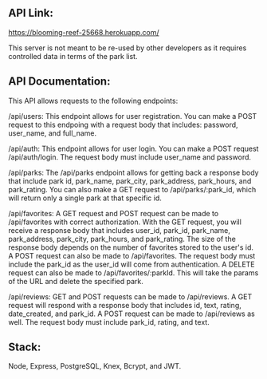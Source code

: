 ## API Link: 

https://blooming-reef-25668.herokuapp.com/

This server is not meant to be re-used by other developers as it requires controlled data in terms of the park list.

## API Documentation: 

This API allows requests to the following endpoints:

/api/users: This endpoint allows for user registration. You can make a POST request to this endpoing with a request body that includes: password, user_name, and full_name. 

/api/auth: This endpoint allows for user login. You can make a POST request /api/auth/login. The request body must include user_name and password. 

/api/parks: The /api/parks endpoint allows for getting back a response body that include park id, park_name, park_city, park_address, park_hours, and park_rating. You can also make a GET request to /api/parks/:park_id, which will return only a single park at that specific id. 

/api/favorites: A GET request and POST request can be made to /api/favorites with correct authorization. With the GET request, you will receive a response body that includes user_id, park_id, park_name, park_address, park_city, park_hours, and park_rating. The size of the response body depends on the number of favorites stored to the user's id. A POST request can also be made to /api/favorites. The request body must include the park_id as the user_id will come from authentication. A DELETE request can also be made to /api/favorites/:parkId. This will take the params of the URL and delete the specified park. 

/api/reviews: GET and POST requests can be made to /api/reviews. A GET request will respond with a response body that includes id, text, rating, date_created, and park_id. A POST request can be made to /api/reviews as well. The request body must include park_id, rating, and text. 


## Stack:

Node, Express, PostgreSQL, Knex, Bcrypt, and JWT. 
